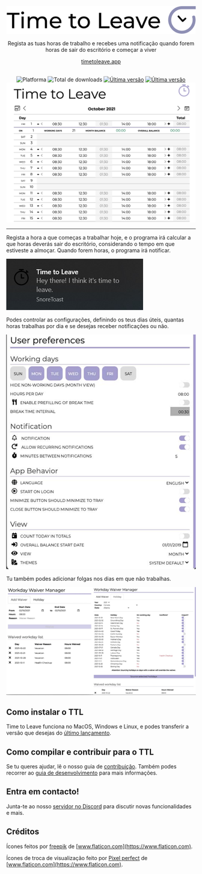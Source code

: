 <div align="center">
  <img src="../assets/timetoleave.png" alt="Time to Leave Logo">

  <p>Regista as tuas horas de trabalho e recebes uma notificação quando forem horas de sair do escritório e começar a viver</p>

[timetoleave.app](https://timetoleave.app/)

<br/>

<img src="https://img.shields.io/badge/platforms-Windows%20%7C%20MacOS%20%7C%20Linux-green" alt="Platforma">
<img src="https://img.shields.io/github/downloads/TTLApp/time-to-leave/total" alt="Total de downloads">
<a href="https://github.com/TTLApp/time-to-leave/releases/latest"><img src="https://img.shields.io/github/v/release/TTLApp/time-to-leave" alt="Última versão"></a>
<a href="http://makeapullrequest.com/"><img src="https://img.shields.io/badge/PRs-welcome-purple" alt="Última versão"></a>

   <br/>

  <img src="./images/screenshot.jpg" alt="Time to Leave Screenshot">

  <br/>

</div>

---

Regista a hora a que começas a trabalhar hoje, e o programa irá calcular a que horas deverás sair do escritório, considerando o tempo em que estiveste a almoçar. Quando forem horas, o programa irá notificar.

<img src="./images/notification.jpg" alt="Time to Leave Notification">

Podes controlar as configurações, definindo os teus dias úteis, quantas horas trabalhas por dia e se desejas receber notificações ou não.

<img src="./images/preferences.jpg" alt="Time to Leave Preferences">

Tu também podes adicionar folgas nos dias em que não trabalhas.

<img src="./images/waiver_manager.jpg" alt="Time to Leave Waiver Manager">

## Como instalar o TTL

Time to Leave funciona no MacOS, Windows e Linux, e podes transferir a versão que desejas do [último lançamento](https://github.com/TTLApp/time-to-leave/releases/latest).

## Como compilar e contribuir para o TTL

Se tu queres ajudar, lê o nosso guia de [contribuição](../CONTRIBUTING.md).
Também podes recorrer ao [guia de desenvolvimento](../DEVELOPMENT.md) para mais informações.

## Entra em contacto!

Junta-te ao nosso [servidor no Discord](https://discord.gg/P3KkEF5) para discutir novas funcionalidades e mais.

## Créditos

Ícones feitos por [freepik](https://www.flaticon.com/authors/freepik) de [www.flaticon.com](https://www.flaticon.com).

Ícones de troca de visualização feito por [Pixel perfect](https://www.flaticon.com/authors/pixel-perfect) de [www.flaticon.com](https://www.flaticon.com).
